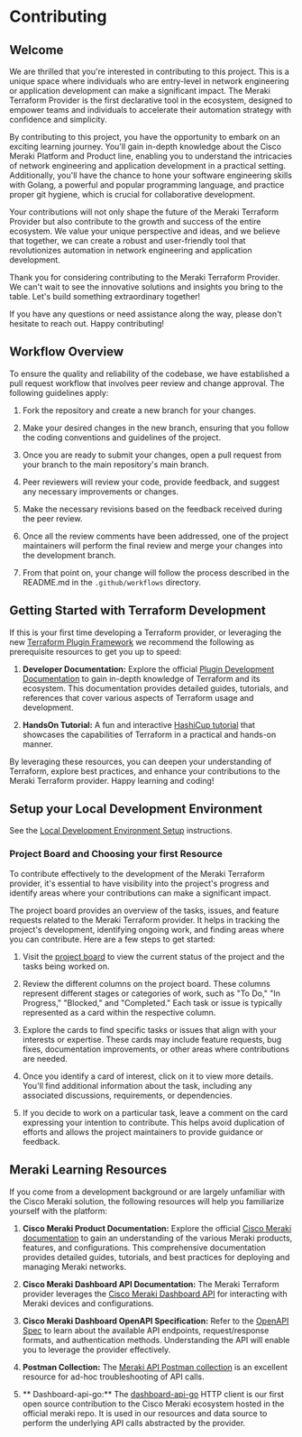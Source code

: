 # Contributing


## Welcome
We are thrilled that you're interested in contributing to this project. This is a unique space where individuals who are entry-level in network engineering or application development can make a significant impact. The Meraki Terraform Provider is the first declarative tool in the ecosystem, designed to empower teams and individuals to accelerate their automation strategy with confidence and simplicity.

By contributing to this project, you have the opportunity to embark on an exciting learning journey. You'll gain in-depth knowledge about the Cisco Meraki Platform and Product line, enabling you to understand the intricacies of network engineering and application development in a practical setting. Additionally, you'll have the chance to hone your software engineering skills with Golang, a powerful and popular programming language, and practice proper git hygiene, which is crucial for collaborative development.

Your contributions will not only shape the future of the Meraki Terraform Provider but also contribute to the growth and success of the entire ecosystem. We value your unique perspective and ideas, and we believe that together, we can create a robust and user-friendly tool that revolutionizes automation in network engineering and application development.

Thank you for considering contributing to the Meraki Terraform Provider. We can't wait to see the innovative solutions and insights you bring to the table. Let's build something extraordinary together!

If you have any questions or need assistance along the way, please don't hesitate to reach out. Happy contributing!


## Workflow Overview

To ensure the quality and reliability of the codebase, we have established a pull request workflow that involves peer review and change approval. The following guidelines apply:

1. Fork the repository and create a new branch for your changes.

2. Make your desired changes in the new branch, ensuring that you follow the coding conventions and guidelines of the project.

3. Once you are ready to submit your changes, open a pull request from your branch to the main repository's main branch.

4. Peer reviewers will review your code, provide feedback, and suggest any necessary improvements or changes.

5. Make the necessary revisions based on the feedback received during the peer review.

6. Once all the review comments have been addressed, one of the project maintainers will perform the final review and merge your changes into the development branch.

7. From that point on, your change will follow the process described in the README.md in the `.github/workflows` directory.


## Getting Started with Terraform Development

If this is your first time developing a Terraform provider, or leveraging the new [Terraform Plugin Framework](https://developer.hashicorp.com/terraform/plugin/framework) we recommend the following as prerequisite resources to get you up to speed:

1. **Developer Documentation:** Explore the official [Plugin Development Documentation](https://developer.hashicorp.com/terraform/plugin) to gain in-depth knowledge of Terraform and its ecosystem. This documentation provides detailed guides, tutorials, and references that cover various aspects of Terraform usage and development.

2. **HandsOn Tutorial:** A fun and interactive [HashiCup tutorial](https://developer.hashicorp.com/terraform/tutorials/providers-plugin-framework) that showcases the capabilities of Terraform in a practical and hands-on manner.

By leveraging these resources, you can deepen your understanding of Terraform, explore best practices, and enhance your contributions to the Meraki Terraform provider. Happy learning and coding!


## Setup your Local Development Environment

See the [Local Development Environment Setup](.github/workflow-docs/local-development-setup.md) instructions.

### Project Board and Choosing your first Resource

To contribute effectively to the development of the Meraki Terraform provider, it's essential to have visibility into the project's progress and identify areas where your contributions can make a significant impact.

The project board provides an overview of the tasks, issues, and feature requests related to the Meraki Terraform provider. It helps in tracking the project's development, identifying ongoing work, and finding areas where you can contribute. Here are a few steps to get started:

1. Visit the [project board](https://github.com/orgs/core-infra-svcs/projects/1/views/1) to view the current status of the project and the tasks being worked on.

2. Review the different columns on the project board. These columns represent different stages or categories of work, such as "To Do," "In Progress," "Blocked," and "Completed." Each task or issue is typically represented as a card within the respective column.

3. Explore the cards to find specific tasks or issues that align with your interests or expertise. These cards may include feature requests, bug fixes, documentation improvements, or other areas where contributions are needed.

4. Once you identify a card of interest, click on it to view more details. You'll find additional information about the task, including any associated discussions, requirements, or dependencies.

5. If you decide to work on a particular task, leave a comment on the card expressing your intention to contribute. This helps avoid duplication of efforts and allows the project maintainers to provide guidance or feedback.


## Meraki Learning Resources

If you come from a development background or are largely unfamiliar with the Cisco Meraki solution, the following resources will help you familiarize yourself with the platform:

1. **Cisco Meraki Product Documentation:** Explore the official [Cisco Meraki documentation](https://documentation.meraki.com/) to gain an understanding of the various Meraki products, features, and configurations. This comprehensive documentation provides detailed guides, tutorials, and best practices for deploying and managing Meraki networks.

2. **Cisco Meraki Dashboard API Documentation:** The Meraki Terraform provider leverages the [Cisco Meraki Dashboard API](https://developer.cisco.com/meraki/api-v1/) for interacting with Meraki devices and configurations. 

3. **Cisco Meraki Dashboard OpenAPI Specification:** Refer to the [OpenAPI Spec](https://github.com/meraki/openapi) to learn about the available API endpoints, request/response formats, and authentication methods. Understanding the API will enable you to leverage the provider effectively.

4. **Postman Collection:** The [Meraki API Postman collection](https://documenter.getpostman.com/view/897512/SzYXYfmJ#6a9be9f0-49e9-4644-b93d-5a82f09d9899) is an excellent resource for ad-hoc troubleshooting of API calls. 

5. ** Dashboard-api-go:** The [dashboard-api-go](https://github.com/meraki/dashboard-api-go) HTTP client is our first open source contribution to the Cisco Meraki ecosystem hosted in the official meraki repo. It is used in our resources and data source to perform the underlying API calls abstracted by the provider.
